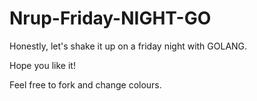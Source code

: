 # Nrup-Friday-NIGHT-GO


Honestly, let's shake it up on a friday night with GOLANG. 

Hope you like it!

Feel free to fork and change colours. 
